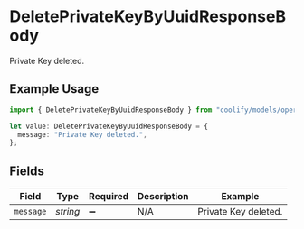 # DeletePrivateKeyByUuidResponseBody

Private Key deleted.

## Example Usage

```typescript
import { DeletePrivateKeyByUuidResponseBody } from "coolify/models/operations";

let value: DeletePrivateKeyByUuidResponseBody = {
  message: "Private Key deleted.",
};
```

## Fields

| Field                | Type                 | Required             | Description          | Example              |
| -------------------- | -------------------- | -------------------- | -------------------- | -------------------- |
| `message`            | *string*             | :heavy_minus_sign:   | N/A                  | Private Key deleted. |
